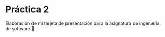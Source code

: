 # Práctica 2

Elaboración de mi tarjeta de presentación para la asignatura de ingeniería de software 🚀
